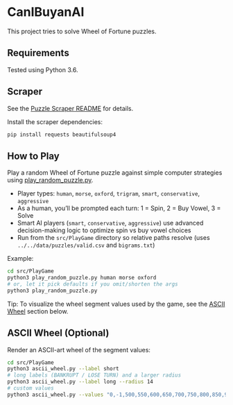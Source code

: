 # CanIBuyanAI
This project tries to solve Wheel of Fortune puzzles.

## Requirements
Tested using Python 3.6.

## Scraper
See the [Puzzle Scraper README](./src/PuzzleScraper/README.md) for details.

Install the scraper dependencies:
```bash
pip install requests beautifulsoup4
```
## How to Play

Play a random Wheel of Fortune puzzle against simple computer strategies using [play_random_puzzle.py](./src/PlayGame/play_random_puzzle.py).

- Player types: `human`, `morse`, `oxford`, `trigram`, `smart`, `conservative`, `aggressive`
- As a human, you’ll be prompted each turn: 1 = Spin, 2 = Buy Vowel, 3 = Solve
- Smart AI players (`smart`, `conservative`, `aggressive`) use advanced decision-making logic to optimize spin vs buy vowel choices
- Run from the `src/PlayGame` directory so relative paths resolve (uses `../../data/puzzles/valid.csv` and `bigrams.txt`)

Example:
```bash
cd src/PlayGame
python3 play_random_puzzle.py human morse oxford
# or, let it pick defaults if you omit/shorten the args
python3 play_random_puzzle.py
```

Tip: To visualize the wheel segment values used by the game, see the [ASCII Wheel](#ascii-wheel-optional) section below.

## ASCII Wheel (Optional)

Render an ASCII-art wheel of the segment values:

```bash
cd src/PlayGame
python3 ascii_wheel.py --label short
# long labels (BANKRUPT / LOSE TURN) and a larger radius
python3 ascii_wheel.py --label long --radius 14
# custom values
python3 ascii_wheel.py --values "0,-1,500,550,600,650,700,750,800,850,900,-1,500,550,600,650,700,750,800,850,900,500,550,600"
```

